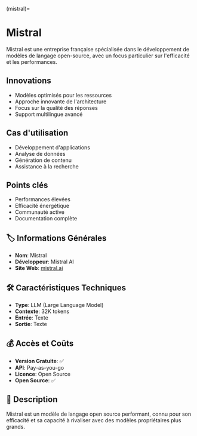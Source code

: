(mistral)=
# Mistral

Mistral est une entreprise française spécialisée dans le développement de modèles de langage open-source, avec un focus particulier sur l'efficacité et les performances.

## Innovations

- Modèles optimisés pour les ressources
- Approche innovante de l'architecture
- Focus sur la qualité des réponses
- Support multilingue avancé

## Cas d'utilisation

- Développement d'applications
- Analyse de données
- Génération de contenu
- Assistance à la recherche

## Points clés

- Performances élevées
- Efficacité énergétique
- Communauté active
- Documentation complète

## 🏷️ Informations Générales
- **Nom**: Mistral
- **Développeur**: Mistral AI
- **Site Web**: [mistral.ai](https://mistral.ai)

## 🛠️ Caractéristiques Techniques
- **Type**: LLM (Large Language Model)
- **Contexte**: 32K tokens
- **Entrée**: Texte
- **Sortie**: Texte

## 💰 Accès et Coûts
- **Version Gratuite**: ✅
- **API**: Pay-as-you-go
- **Licence**: Open Source
- **Open Source**: ✅

## 📝 Description
Mistral est un modèle de langage open source performant, connu pour son efficacité et sa capacité à rivaliser avec des modèles propriétaires plus grands. 